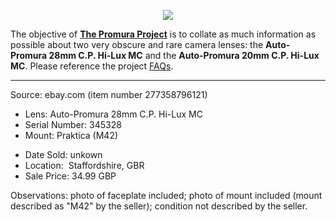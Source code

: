 <p align="center">
   <img src="https://user-images.githubusercontent.com/110672536/183131595-afeb1dec-1c84-436c-9a50-90468f9ec3ec.png">
</p>

<p>
   The objective of <b><a href="https://github.com/martbetz/The-Promura-Project/blob/main/README.md">The Promura Project</a></b> is to collate as much information as possible about two very obscure and rare camera lenses: the <b>Auto-Promura 28mm C.P. Hi-Lux MC</b> and the <b>Auto-Promura 20mm C.P. Hi-Lux MC</b>. Please reference the project <a href="https://github.com/martbetz/The-Promura-Project/blob/main/FAQs.md">FAQs</a>.

---

Source: ebay.com (item number 277358796121)

- Lens: Auto-Promura 28mm C.P. Hi-Lux MC
- Serial Number: 345328
- Mount: Praktica (M42)

[]()

- Date Sold: unkown
- Location:  Staffordshire, GBR
- Sale Price: 34.99 GBP
  
[]()

Observations: photo of faceplate included; photo of mount included (mount described as "M42" by the seller); condition not described by the seller.



